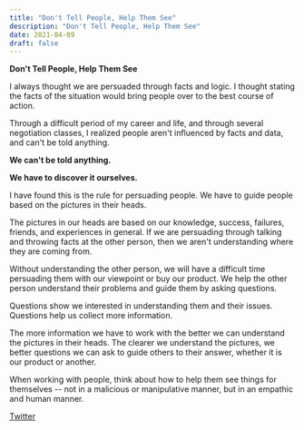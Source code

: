 ```yaml
---
title: "Don't Tell People, Help Them See"
description: "Don't Tell People, Help Them See"
date: 2021-04-09
draft: false
---
```

**Don't Tell People, Help Them See**

I always thought we are persuaded through facts and logic. I thought stating the facts of the situation would bring people over to the best course of action. 

Through a difficult period of my career and life, and through several negotiation classes, I realized people aren't influenced by facts and data, and can't be told anything.

**We can't be told anything.** 

**We have to discover it ourselves.** 

I have found this is the rule for persuading people.  We have to guide people based on the pictures in their heads.  

The pictures in our heads are based on our knowledge, success, failures, friends, and experiences in general. If we are persuading through talking and throwing facts at the other person, then we aren't understanding where they are coming from. 

Without understanding the other person, we will have a difficult time persuading them with our viewpoint or buy our product.  We help the other person understand their problems and guide them by asking questions. 

Questions show we interested in understanding them and their issues.  Questions help us collect more information. 

The more information we have to work with the better we can understand the pictures in their heads.  The clearer we understand the pictures, we better questions we can ask to guide others to their answer, whether it is our product or another.  

When working with people, think about how to help them see things for themselves -- not in a malicious or manipulative manner, but in an empathic and human manner. 

[Twitter](https://twitter.com/hippiebikeracer/status/1380505853560823811?s=20)